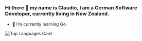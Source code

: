 ### Hi there 👋 my name is Claudio, I am a German Software Developer, currently living in New Zealand.

- 🌱 I’m currently learning Go

<!--- ![Github stats](https://github-readme-stats.vercel.app/api?username=ClaudioTM&theme=highcontrast&show_icons=true&count_private=true) -->

![Top Languages Card](https://github-readme-stats.vercel.app/api/top-langs/?username=ClaudioTM&hide=blade,php,html,css)

